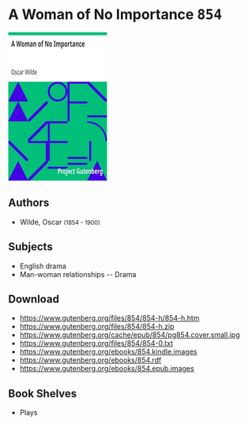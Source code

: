 # A Woman of No Importance <kbd>854</kbd>

![](./cover.medium.jpg "")

## Authors


 - Wilde, Oscar <small>(1854 - 1900)</small>

## Subjects


 - English drama
 - Man-woman relationships -- Drama

## Download


 - https://www.gutenberg.org/files/854/854-h/854-h.htm
 - https://www.gutenberg.org/files/854/854-h.zip
 - https://www.gutenberg.org/cache/epub/854/pg854.cover.small.jpg
 - https://www.gutenberg.org/files/854/854-0.txt
 - https://www.gutenberg.org/ebooks/854.kindle.images
 - https://www.gutenberg.org/ebooks/854.rdf
 - https://www.gutenberg.org/ebooks/854.epub.images

## Book Shelves


 - Plays
